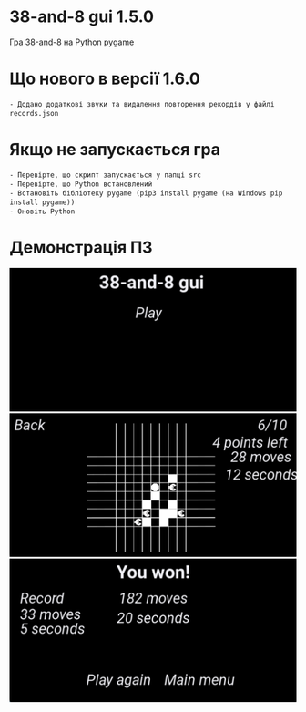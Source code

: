 # 38-and-8 gui 1.5.0
Гра 38-and-8 на Python pygame

# Що нового в версії 1.6.0
    - Додано додаткові звуки та видалення повторення рекордів у файлі records.json

# Якщо не запускається гра
    - Перевірте, що скрипт запускається у папці src
    - Перевірте, що Python встановлений
    - Встановіть бібліотеку pygame (pip3 install pygame (на Windows pip install pygame))
    - Оновіть Python

# Демонстрація ПЗ
<img src="snapshots/1.png">
<img src="snapshots/2.png">
<img src="snapshots/3.png">
